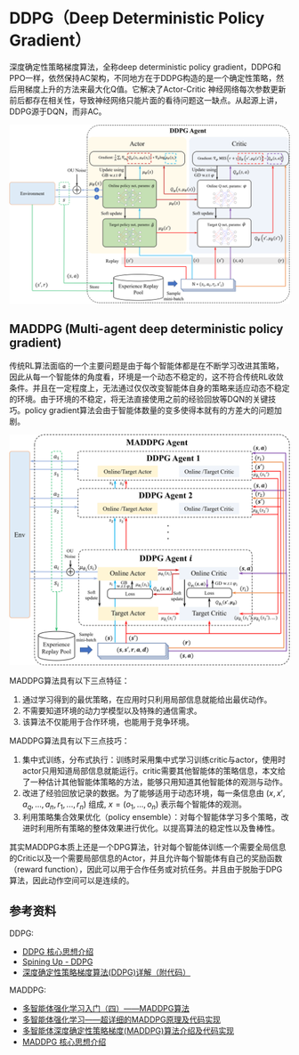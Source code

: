 # DDPG（Deep Deterministic Policy Gradient）

深度确定性策略梯度算法，全称deep deterministic policy gradient，DDPG和PPO一样，依然保持AC架构，不同地方在于DDPG构造的是一个确定性策略，然后用梯度上升的方法来最大化Q值。它解决了Actor-Critic 神经网络每次参数更新前后都存在相关性，导致神经网络只能片面的看待问题这一缺点。从起源上讲，DDPG源于DQN，而非AC。

![DDPG](images/DDPG.png)



## MADDPG  (Multi-agent deep deterministic policy gradient)

传统RL算法面临的一个主要问题是由于每个智能体都是在不断学习改进其策略，因此从每一个智能体的角度看，环境是一个动态不稳定的，这不符合传统RL收敛条件。并且在一定程度上，无法通过仅仅改变智能体自身的策略来适应动态不稳定的环境。由于环境的不稳定，将无法直接使用之前的经验回放等DQN的关键技巧。policy gradient算法会由于智能体数量的变多使得本就有的方差大的问题加剧。

![MADDPG](images/MADDPG.png)

MADDPG算法具有以下三点特征： 

1. 通过学习得到的最优策略，在应用时只利用局部信息就能给出最优动作。 
2. 不需要知道环境的动力学模型以及特殊的通信需求。 
3. 该算法不仅能用于合作环境，也能用于竞争环境。

MADDPG算法具有以下三点技巧：

1. 集中式训练，分布式执行：训练时采用集中式学习训练critic与actor，使用时actor只用知道局部信息就能运行。critic需要其他智能体的策略信息，本文给了一种估计其他智能体策略的方法，能够只用知道其他智能体的观测与动作。
2. 改进了经验回放记录的数据。为了能够适用于动态环境，每一条信息由 $(x, x', a_q, ..., a_n, r_1, ..., r_n)$ 组成, $x=(o_1, ..., o_n)$ 表示每个智能体的观测。
3. 利用策略集合效果优化（policy ensemble）：对每个智能体学习多个策略，改进时利用所有策略的整体效果进行优化。以提高算法的稳定性以及鲁棒性。

其实MADDPG本质上还是一个DPG算法，针对每个智能体训练一个需要全局信息的Critic以及一个需要局部信息的Actor，并且允许每个智能体有自己的奖励函数（reward function），因此可以用于合作任务或对抗任务。并且由于脱胎于DPG算法，因此动作空间可以是连续的。



## 参考资料

DDPG:

* [DDPG 核心思想介绍](https://zhuanlan.zhihu.com/p/644773034)
* [Spining Up - DDPG](https://spinningup.openai.com/en/latest/algorithms/ddpg.html)
* [深度确定性策略梯度算法(DDPG)详解（附代码）](https://blog.csdn.net/qq_51399582/article/details/144651290)



MADDPG:

* [多智能体强化学习入门（四）——MADDPG算法](https://zhuanlan.zhihu.com/p/53811876)
* [多智能体强化学习——超详细的MADDPG原理及代码实现](https://juejin.cn/post/7243413799348518968v)
* [多智能体深度确定性策略梯度(MADDPG)算法介绍及代码实现](https://zhuanlan.zhihu.com/p/691363204)
* [MADDPG 核心思想介绍](https://zhuanlan.zhihu.com/p/645518155)
